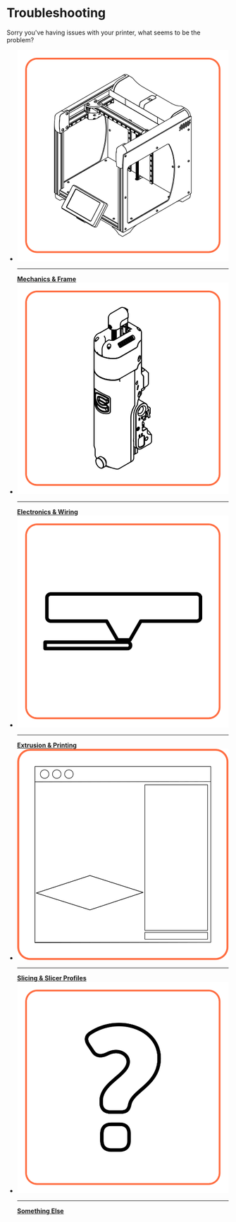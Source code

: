 # Troubleshooting

Sorry you've having issues with your printer, what seems to be the problem?

<div class="grid cards" style="grid-template-columns: repeat(auto-fit,minmax(10rem,1fr));">
<ul>
<li><a href="/101/"><img src="../img/homepage/frame.svg" alt="Isometric view of the frame of the Cocoa Press printer, with no extruder attached."/><hr><strong>Mechanics & Frame</strong></a></li>
<li><a href="/Chocolate/Types.html"><img src="../img/homepage/extruder.svg" alt="Isometric view of the extruder of the Cocoa Press printer."/><hr><strong>Electronics & Wiring</strong></a></li>
<li><a href="/Printer/"><img src="../img/homepage/frame_docs_operation.svg" alt="Isometric view of the frame of the Cocoa Press printer, with no extruder attached."/><hr><strong>Extrusion & Printing</strong></a></li>
<li><a href="101/Slicer.html"><img src="../img/homepage/slicer.svg" alt="Artist's interpration of the PrusaSlicer window."><hr><strong>Slicing & Slicer Profiles</strong></a></li>
<li><a href="/Troubleshooting/"><img src="../img/homepage/frame_docs_troubleshoot.svg" alt="Artist's interpration of the PrusaSlicer window."><hr><strong>Something Else</strong></a></li>
</ul>
</div>

